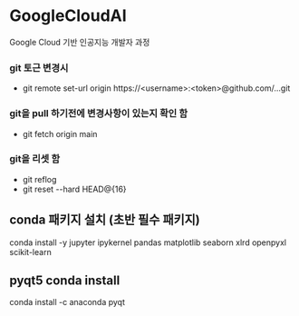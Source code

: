 # GoogleCloudAI
Google Cloud 기반 인공지능 개발자 과정

### git 토근 변경시
- git remote set-url origin https://\<username\>:\<token\>@github.com/...git

### git을 pull 하기전에 변경사항이 있는지 확인 함
- git fetch origin main

### git을 리셋 함
- git reflog
- git reset --hard HEAD@{16}

## conda 패키지 설치 (초반 필수 패키지)
conda install -y jupyter ipykernel pandas matplotlib seaborn xlrd openpyxl scikit-learn

## pyqt5 conda install
conda install -c anaconda pyqt